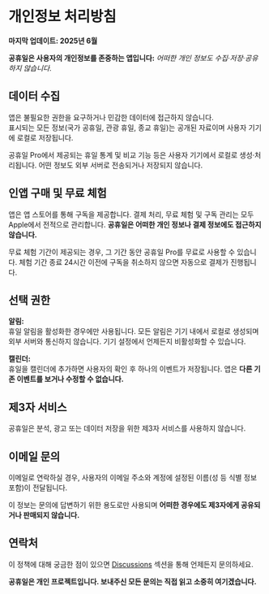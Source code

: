 # 개인정보 처리방침  
  
**마지막 업데이트: 2025년 6월**  
  
**공휴일은 사용자의 개인정보를 존중하는 앱입니다:** *어떠한 개인 정보도 수집·저장·공유하지 않습니다.*  
  
## 데이터 수집  
  
앱은 불필요한 권한을 요구하거나 민감한 데이터에 접근하지 않습니다.  
표시되는 모든 정보(국가 공휴일, 관광 휴일, 종교 휴일)는 공개된 자료이며 사용자 기기에 로컬로 저장됩니다.  
  
공휴일 Pro에서 제공되는 휴일 통계 및 비교 기능 등은 사용자 기기에서 로컬로 생성·처리됩니다. 어떤 정보도 외부 서버로 전송되거나 저장되지 않습니다.  
  
## 인앱 구매 및 무료 체험  
  
앱은 앱 스토어를 통해 구독을 제공합니다. 결제 처리, 무료 체험 및 구독 관리는 모두 Apple에서 전적으로 관리합니다. **공휴일은 어떠한 개인 정보나 결제 정보에도 접근하지 않습니다.**  
  
무료 체험 기간이 제공되는 경우, 그 기간 동안 공휴일 Pro를 무료로 사용할 수 있습니다. 체험 기간 종료 24시간 이전에 구독을 취소하지 않으면 자동으로 결제가 진행됩니다.  
  
## 선택 권한  
  
**알림:**  
휴일 알림을 활성화한 경우에만 사용됩니다. 모든 알림은 기기 내에서 로컬로 생성되며 외부 서버와 통신하지 않습니다. 기기 설정에서 언제든지 비활성화할 수 있습니다.  
  
**캘린더:**  
휴일을 캘린더에 추가하면 사용자의 확인 후 하나의 이벤트가 저장됩니다. 앱은 **다른 기존 이벤트를 보거나 수정할 수 없습니다.**  
  
## 제3자 서비스  
  
공휴일은 분석, 광고 또는 데이터 저장을 위한 제3자 서비스를 사용하지 않습니다.  
  
## 이메일 문의  
  
이메일로 연락하실 경우, 사용자의 이메일 주소와 계정에 설정된 이름(성 등 식별 정보 포함)이 전달됩니다.  
  
이 정보는 문의에 답변하기 위한 용도로만 사용되며 **어떠한 경우에도 제3자에게 공유되거나 판매되지 않습니다.**  
  
## 연락처  
  
이 정책에 대해 궁금한 점이 있으면 [Discussions](https://github.com/lucasditomase/feriados/discussions) 섹션을 통해 언제든지 문의하세요.  
  
**공휴일은 개인 프로젝트입니다. 보내주신 모든 문의는 직접 읽고 소중히 여기겠습니다.**  
